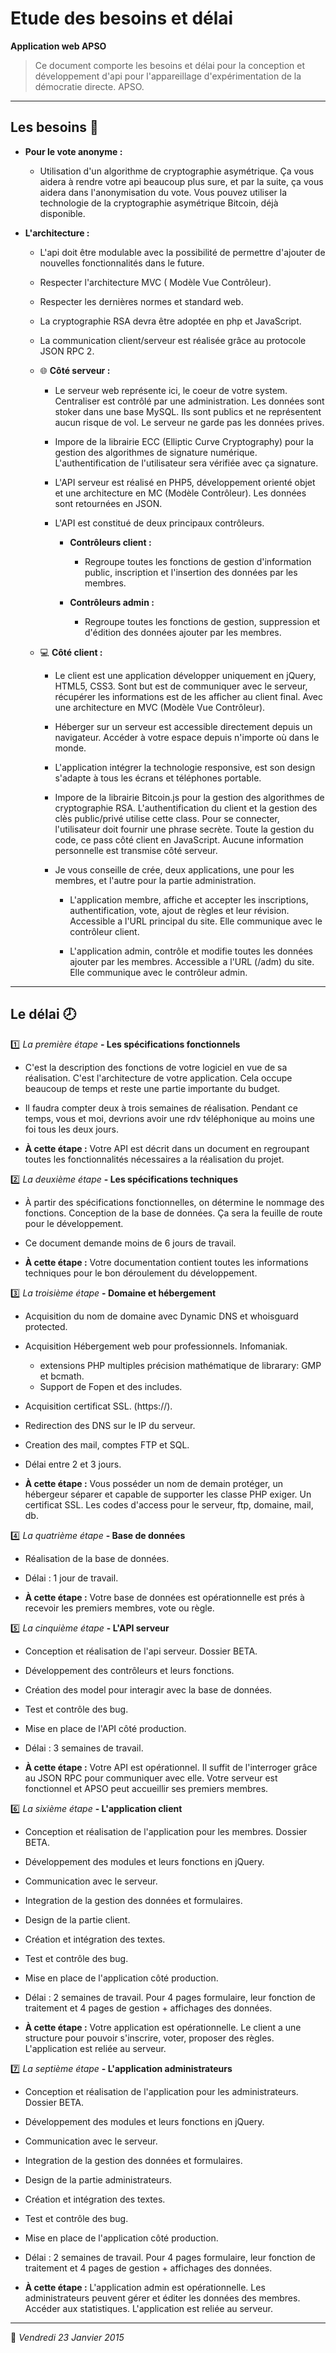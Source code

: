 # Etude des besoins et délai
**Application web APSO**> Ce document comporte les besoins et délai pour la conception et développement d'api pour l'appareillage d'expérimentation de la démocratie directe. APSO.***

## Les besoins :link:

* **Pour le vote anonyme :**	* Utilisation d'un algorithme de cryptographie asymétrique. Ça vous aidera à rendre votre api beaucoup plus sure, et par la suite, ça vous aidera dans l'anonymisation du vote. Vous pouvez utiliser la technologie de la cryptographie asymétrique Bitcoin, déjà disponible.
* **L'architecture :**	* L'api doit être modulable avec la possibilité de permettre d'ajouter de nouvelles fonctionnalités dans le future.	* Respecter l'architecture MVC ( Modèle Vue Contrôleur).	* Respecter les dernières normes et standard web.	* La cryptographie RSA devra être adoptée en php et JavaScript.	* La communication client/serveur est réalisée grâce au protocole JSON RPC 2.		* :globe_with_meridians: **Côté serveur :**				* Le serveur web représente ici, le coeur de votre system. Centraliser est contrôlé par une administration. Les données sont stoker dans une base MySQL. Ils sont publics et ne représentent aucun risque de vol. Le serveur ne garde pas les données prives.				* Impore de la librairie ECC (Elliptic Curve Cryptography) pour la gestion des algorithmes de signature numérique. L'authentification de l'utilisateur sera vérifiée avec ça signature.				* L'API serveur est réalisé en PHP5, développement orienté objet et une architecture en MC (Modèle Contrôleur). Les données sont retournées en JSON.				* L'API est constitué de deux principaux contrôleurs.						* **Contrôleurs client :**				* Regroupe toutes les fonctions de gestion d'information public, inscription et l'insertion des données par les membres.						* **Contrôleurs admin :**				* Regroupe toutes les fonctions de gestion, suppression et d'édition des données ajouter par les membres.

	* :computer: **Côté client :**
		
		* Le client est une application développer uniquement en jQuery, HTML5, CSS3. Sont but est de communiquer avec le serveur, récupérer les informations est de les afficher au client final. Avec une architecture en MVC (Modèle Vue Contrôleur).				* Héberger sur un serveur est accessible directement depuis un navigateur. Accéder à votre espace depuis n'importe où dans le monde.				* L'application intégrer la technologie responsive, est son design s'adapte à tous les écrans et téléphones portable.				* Impore de la librairie Bitcoin.js pour la gestion des algorithmes de cryptographie RSA. L'authentification du client et la gestion des clès public/privé utilise cette class. Pour se connecter, l'utilisateur doit fournir une phrase secrète. Toute la gestion du code, ce pass côté client en JavaScript. Aucune information personnelle est transmise côté serveur.				* Je vous conseille de crée, deux applications, une pour les membres, et l'autre pour la partie administration.						* L'application membre, affiche et accepter les inscriptions, authentification, vote, ajout de règles et leur révision. Accessible a l'URL principal du site. Elle communique avec le contrôleur client.						* L'application admin, contrôle et modifie toutes les données ajouter par les membres. Accessible a l'URL (/adm) du site. Elle communique avec le contrôleur admin.
***

## Le délai :clock8:

:one: *La première étape* **- Les spécifications fonctionnels**

* C'est la description des fonctions de votre logiciel en vue de sa réalisation. C'est l'architecture de votre application. Cela occupe beaucoup de temps et reste une partie importante du budget.
	
* Il faudra compter deux à trois semaines de réalisation. Pendant ce temps, vous et moi, devrions avoir une rdv téléphonique au moins une foi tous les deux jours.
	
* **À cette étape :** Votre API est décrit dans un document en regroupant toutes les fonctionnalités nécessaires a la réalisation du projet.

:two: *La deuxième étape* **- Les spécifications techniques**

* À partir des spécifications fonctionnelles, on détermine le nommage des fonctions. Conception de la base de données. Ça sera la feuille de route pour le développement.
* Ce document demande moins de 6 jours de travail.
	
* **À cette étape :** Votre documentation contient toutes les informations techniques pour le bon déroulement du développement.

:three: *La troisième étape* **- Domaine et hébergement**

* Acquisition du nom de domaine avec Dynamic DNS et whoisguard protected.
* Acquisition Hébergement web pour professionnels. Infomaniak.
	* extensions PHP multiples précision mathématique de librarary: GMP et bcmath.
	* Support de Fopen et des includes.
* Acquisition certificat SSL. (https://).
* Redirection des DNS sur le IP du serveur.
* Creation des mail, comptes FTP et SQL.
* Délai entre 2 et 3 jours.

* **À cette étape :** Vous posséder un nom de demain protéger, un hébergeur séparer et capable de supporter les classe PHP exiger. Un certificat SSL. Les codes d'access pour le serveur, ftp, domaine, mail, db.
:four: *La quatrième étape* **- Base de données**

* Réalisation de la base de données.
* Délai : 1 jour de travail.

* **À cette étape :** Votre base de données est opérationnelle est prés à recevoir les premiers membres, vote ou règle.

:five: *La cinquième étape* **- L'API serveur**

* Conception et réalisation de l'api serveur. Dossier BETA.
* Développement des contrôleurs et leurs fonctions.
* Création des model pour interagir avec la base de données.
* Test et contrôle des bug.
* Mise en place de l'API côté production.
* Délai : 3 semaines de travail.

* **À cette étape :** Votre API est opérationnel. Il suffit de l'interroger grâce au JSON RPC pour communiquer avec elle. Votre serveur est fonctionnel et APSO peut accueillir ses premiers membres.
	
:six: *La sixième étape* **- L'application client**

* Conception et réalisation de l'application pour les membres. Dossier BETA.
* Développement des modules et leurs fonctions en jQuery.
* Communication avec le serveur.
* Integration de la gestion des données et formulaires.
* Design de la partie client.
* Création et intégration des textes.
* Test et contrôle des bug.
* Mise en place de l'application côté production.
* Délai : 2 semaines de travail. Pour 4 pages formulaire, leur fonction de traitement et 4 pages de gestion + affichages des données.

* **À cette étape :** Votre application est opérationnelle. Le client a une structure pour pouvoir s'inscrire, voter, proposer des règles. L'application est reliée au serveur.
	
:seven: *La septième étape* **- L'application administrateurs**

* Conception et réalisation de l'application pour les administrateurs. Dossier BETA.
* Développement des modules et leurs fonctions en jQuery.
* Communication avec le serveur.
* Integration de la gestion des données et formulaires.
* Design de la partie administrateurs.
* Création et intégration des textes.
* Test et contrôle des bug.
* Mise en place de l'application côté production.
* Délai : 2 semaines de travail. Pour 4 pages formulaire, leur fonction de traitement et 4 pages de gestion + affichages des données.

* **À cette étape :** L'application admin est opérationnelle. Les administrateurs peuvent gérer et éditer les données des membres. Accéder aux statistiques. L'application est reliée au serveur.
	
***

:date: *Vendredi 23 Janvier 2015*